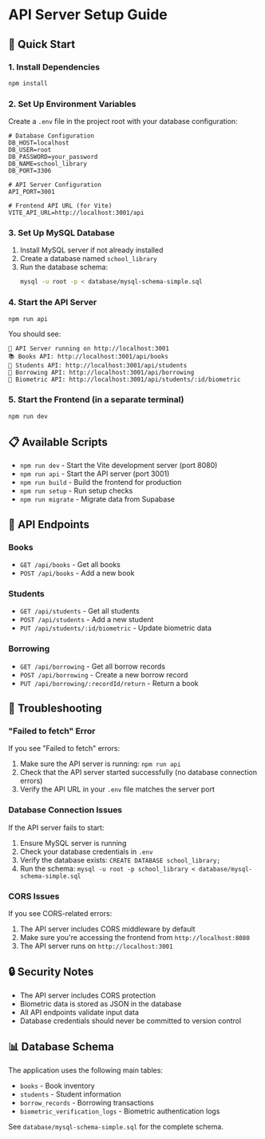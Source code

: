 # API Server Setup Guide

## 🚀 Quick Start

### 1. Install Dependencies
```bash
npm install
```

### 2. Set Up Environment Variables
Create a `.env` file in the project root with your database configuration:
```env
# Database Configuration
DB_HOST=localhost
DB_USER=root
DB_PASSWORD=your_password
DB_NAME=school_library
DB_PORT=3306

# API Server Configuration
API_PORT=3001

# Frontend API URL (for Vite)
VITE_API_URL=http://localhost:3001/api
```

### 3. Set Up MySQL Database
1. Install MySQL server if not already installed
2. Create a database named `school_library`
3. Run the database schema:
   ```bash
   mysql -u root -p < database/mysql-schema-simple.sql
   ```

### 4. Start the API Server
```bash
npm run api
```

You should see:
```
🚀 API Server running on http://localhost:3001
📚 Books API: http://localhost:3001/api/books
👥 Students API: http://localhost:3001/api/students
📖 Borrowing API: http://localhost:3001/api/borrowing
🔐 Biometric API: http://localhost:3001/api/students/:id/biometric
```

### 5. Start the Frontend (in a separate terminal)
```bash
npm run dev
```

## 📋 Available Scripts

- `npm run dev` - Start the Vite development server (port 8080)
- `npm run api` - Start the API server (port 3001)
- `npm run build` - Build the frontend for production
- `npm run setup` - Run setup checks
- `npm run migrate` - Migrate data from Supabase

## 🔧 API Endpoints

### Books
- `GET /api/books` - Get all books
- `POST /api/books` - Add a new book

### Students
- `GET /api/students` - Get all students
- `POST /api/students` - Add a new student
- `PUT /api/students/:id/biometric` - Update biometric data

### Borrowing
- `GET /api/borrowing` - Get all borrow records
- `POST /api/borrowing` - Create a new borrow record
- `PUT /api/borrowing/:recordId/return` - Return a book

## 🐛 Troubleshooting

### "Failed to fetch" Error
If you see "Failed to fetch" errors:
1. Make sure the API server is running: `npm run api`
2. Check that the API server started successfully (no database connection errors)
3. Verify the API URL in your `.env` file matches the server port

### Database Connection Issues
If the API server fails to start:
1. Ensure MySQL server is running
2. Check your database credentials in `.env`
3. Verify the database exists: `CREATE DATABASE school_library;`
4. Run the schema: `mysql -u root -p school_library < database/mysql-schema-simple.sql`

### CORS Issues
If you see CORS-related errors:
1. The API server includes CORS middleware by default
2. Make sure you're accessing the frontend from `http://localhost:8080`
3. The API server runs on `http://localhost:3001`

## 🔒 Security Notes

- The API server includes CORS protection
- Biometric data is stored as JSON in the database
- All API endpoints validate input data
- Database credentials should never be committed to version control

## 📊 Database Schema

The application uses the following main tables:
- `books` - Book inventory
- `students` - Student information
- `borrow_records` - Borrowing transactions
- `biometric_verification_logs` - Biometric authentication logs

See `database/mysql-schema-simple.sql` for the complete schema.